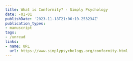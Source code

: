 ```yaml
---
title: What is Conformity? - Simply Psychology
date: -01-01
publishDate: '2023-11-18T21:06:10.253234Z'
publication_types:
- manuscript
tags:
- /unread
links:
- name: URL
  url: https://www.simplypsychology.org/conformity.html
---
```

